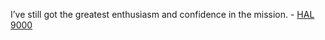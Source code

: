 I’ve still got the greatest enthusiasm and confidence in the mission. - [HAL 9000](https://hal9000computer.wordpress.com/2017/11/22/all-hal-9000-phrases-from-the-movie/)
